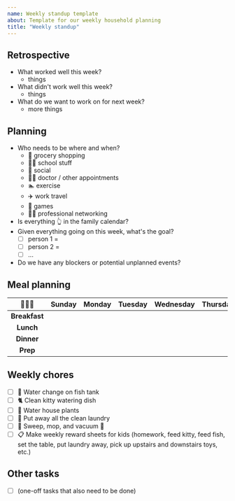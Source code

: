 ```yaml
---
name: Weekly standup template
about: Template for our weekly household planning
title: "Weekly standup"
---
```


## Retrospective

- What worked well this week?
  - things
- What didn't work well this week?
  - things
- What do we want to work on for next week?
  - more things

## Planning

- Who needs to be where and when?
  - 🛒 grocery shopping
  - 👩‍🏫 school stuff
  - 🍹 social
  - 🧑‍⚕️ doctor / other appointments
  - 🏊 exercise 
  - ✈️ work travel
  - 🎲 games
  - 👩‍💻 professional networking
- Is everything 👆 in the family calendar?
- Given everything going on this week, what's the goal?
  - [ ] person 1 = 
  - [ ] person 2 = 
  - [ ] ...
- Do we have any blockers or potential unplanned events?

## Meal planning

| 👩🏻‍🍳             | **Sunday** | **Monday** | **Tuesday** | **Wednesday** | **Thursday** | **Friday** | **Saturday** |
|:-------------:|------------|------------|-------------|---------------|--------------|------------|--------------|
| **Breakfast** |            |            |             |               |              |            |              |
| **Lunch**     |            |            |             |               |              |            |              |
| **Dinner**    |            |            |             |               |              |            |              |
| **Prep**      |            |            |             |               |              |            |              |

<!---
Markdown table generator - https://www.tablesgenerator.com/markdown_tables
-->

## Weekly chores

- [ ] 🐠 Water change on fish tank
- [ ] 🐈 Clean kitty watering dish
- [ ] 🌱 Water house plants
- [ ] 🧺 Put away all the clean laundry
- [ ] 🧹 Sweep, mop, and vacuum 🤖
- [ ] 📋 Make weekly reward sheets for kids (homework, feed kitty, feed fish, set the table, put laundry away, pick up upstairs and downstairs toys, etc.)

## Other tasks

- [ ] (one-off tasks that also need to be done)
